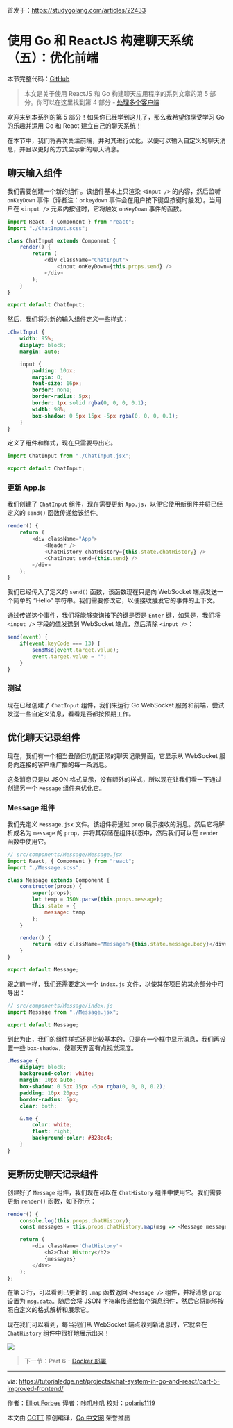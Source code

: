 首发于：https://studygolang.com/articles/22433

# 使用 Go 和 ReactJS 构建聊天系统（五）：优化前端

本节完整代码：[GitHub](https://github.com/watermelo/realtime-chat-go-react/tree/part-5)

> 本文是关于使用 ReactJS  和 Go 构建聊天应用程序的系列文章的第 5 部分。你可以在这里找到第 4 部分 - [处理多个客户端](https://studygolang.com/articles/22430)

欢迎来到本系列的第 5 部分！如果你已经学到这儿了，那么我希望你享受学习 Go 的乐趣并运用 Go 和 React 建立自己的聊天系统！

在本节中，我们将再次关注前端，并对其进行优化，以便可以输入自定义的聊天消息，并且以更好的方式显示新的聊天消息。

## 聊天输入组件

我们需要创建一个新的组件。该组件基本上只渲染 `<input />` 的内容，然后监听 `onKeyDown` 事件（译者注：`onkeydown` 事件会在用户按下键盘按键时触发）。当用户在 `<input />` 元素内按键时，它将触发 `onKeyDown` 事件的函数。

```js
import React, { Component } from "react";
import "./ChatInput.scss";

class ChatInput extends Component {
	render() {
		return (
			<div className="ChatInput">
				<input onKeyDown={this.props.send} />
			</div>
		);
	}
}

export default ChatInput;
```

然后，我们将为新的输入组件定义一些样式：

```css
.ChatInput {
	width: 95%;
	display: block;
	margin: auto;

	input {
		padding: 10px;
		margin: 0;
		font-size: 16px;
		border: none;
		border-radius: 5px;
		border: 1px solid rgba(0, 0, 0, 0.1);
		width: 98%;
		box-shadow: 0 5px 15px -5px rgba(0, 0, 0, 0.1);
	}
}
```

定义了组件和样式，现在只需要导出它。

```js
import ChatInput from "./ChatInput.jsx";

export default ChatInput;
```

### 更新 App.js

我们创建了 `ChatInput` 组件，现在需要更新 `App.js`，以便它使用新组件并将已经定义的 `send()` 函数传递给该组件。

```js
render() {
	return (
		<div className="App">
			<Header />
			<ChatHistory chatHistory={this.state.chatHistory} />
			<ChatInput send={this.send} />
		</div>
	);
}
```

我们已经传入了定义的 `send()` 函数，该函数现在只是向 WebSocket 端点发送一个简单的 “Hello” 字符串。我们需要修改它，以便接收触发它的事件的上下文。

通过传递这个事件，我们将能够查询按下的键是否是 `Enter` 键，如果是，我们将 `<input />` 字段的值发送到 WebSocket 端点，然后清除 `<input />`：

```js
send(event) {
	if(event.keyCode === 13) {
		sendMsg(event.target.value);
		event.target.value = "";
	}
}
```

### 测试

现在已经创建了 `ChatInput` 组件，我们来运行 Go WebSocket 服务和前端，尝试发送一些自定义消息，看看是否都按预期工作。

## 优化聊天记录组件

现在，我们有一个相当丑陋但功能正常的聊天记录界面，它显示从 WebSocket 服务向连接的客户端广播的每一条消息。

这条消息只是以 JSON 格式显示，没有额外的样式，所以现在让我们看一下通过创建另一个 `Message` 组件来优化它。

### Message 组件

我们先定义 `Message.jsx` 文件。该组件将通过  `prop` 展示接收的消息。然后它将解析成名为 `message` 的 `prop`，并将其存储在组件状态中，然后我们可以在 `render` 函数中使用它。

```js
// src/components/Message/Message.jsx
import React, { Component } from "react";
import "./Message.scss";

class Message extends Component {
	constructor(props) {
		super(props);
		let temp = JSON.parse(this.props.message);
		this.state = {
			message: temp
		};
	}

	render() {
		return <div className="Message">{this.state.message.body}</div>;
	}
}

export default Message;
```

跟之前一样，我们还需要定义一个 `index.js` 文件，以使其在项目的其余部分中可导出：

```js
// src/components/Message/index.js
import Message from "./Message.jsx";

export default Message;
```

到此为止，我们的组件样式还是比较基本的，只是在一个框中显示消息，我们再设置一些 `box-shadow`，使聊天界面有点视觉深度。

```css
.Message {
	display: block;
	background-color: white;
	margin: 10px auto;
	box-shadow: 0 5px 15px -5px rgba(0, 0, 0, 0.2);
	padding: 10px 20px;
	border-radius: 5px;
	clear: both;

	&.me {
		color: white;
		float: right;
		background-color: #328ec4;
	}
}
```

## 更新历史聊天记录组件

创建好了 `Message` 组件，我们现在可以在 `ChatHistory` 组件中使用它。我们需要更新 `render()` 函数，如下所示：

```js
render() {
	console.log(this.props.chatHistory);
	const messages = this.props.chatHistory.map(msg => <Message message={msg.data} />);

	return (
		<div className='ChatHistory'>
			<h2>Chat History</h2>
			{messages}
		</div>
	);
};
```

在第 3 行，可以看到已更新的 `.map` 函数返回 `<Message />` 组件，并将消息 `prop` 设置为 `msg.data`。随后会将 JSON 字符串传递给每个消息组件，然后它将能够按照自定义的格式解析和展示它。

现在我们可以看到，每当我们从 WebSocket 端点收到新消息时，它就会在 `ChatHistory` 组件中很好地展示出来！

![](https://raw.githubusercontent.com/studygolang/gctt-images/master/chat-system-in-go-and-react-course-series/image_1.png)

> 下一节：Part 6 - [Docker 部署](https://studygolang.com/articles/22434)

---

via: https://tutorialedge.net/projects/chat-system-in-go-and-react/part-5-improved-frontend/

作者：[Elliot Forbes](https://twitter.com/elliot_f)
译者：[咔叽咔叽](https://github.com/watermelo)
校对：[polaris1119](https://github.com/polaris1119)

本文由 [GCTT](https://github.com/studygolang/GCTT) 原创编译，[Go 中文网](https://studygolang.com/) 荣誉推出
